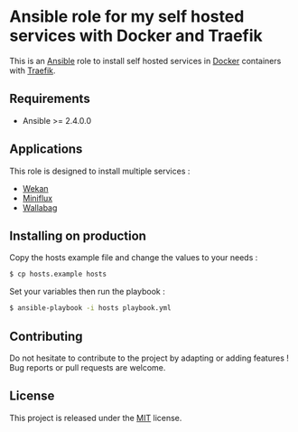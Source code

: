 # Ansible role for my self hosted services with Docker and Traefik

This is an [Ansible](https://www.ansible.com) role to install self hosted services in [Docker](https://www.docker.com) containers with [Traefik](https://traefik.io).

## Requirements

+ Ansible >= 2.4.0.0

## Applications

This role is designed to install multiple services :

+ [Wekan](https://wekan.github.io/)
+ [Miniflux](https://github.com/miniflux/miniflux)
+ [Wallabag](https://wallabag.org/)

## Installing on production

Copy the hosts example file and change the values to your needs :

```bash
$ cp hosts.example hosts
```

Set your variables then run the playbook :

```bash
$ ansible-playbook -i hosts playbook.yml
```

## Contributing

Do not hesitate to contribute to the project by adapting or adding features ! Bug reports or pull requests are welcome.

## License

This project is released under the [MIT](http://opensource.org/licenses/MIT) license.
